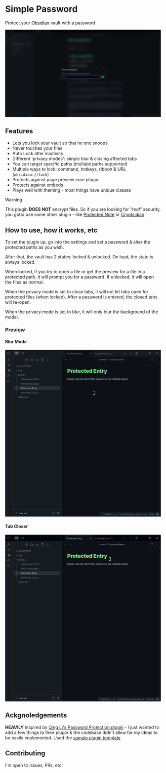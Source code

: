 # Simple Password

Protect your [Obsidian](https://obsidian.md) vault with a password

![Preview Banner](./github/preview-main.png)

## Features

- Lets you lock your vault so that no one snoops
- Never touches your files
- Auto Lock after inactivity
- Different 'privacy modes': simple blur & closing affected tabs
- You can target specific paths (multiple paths supported)
- Multiple ways to lock: command, hotkeys, ribbon & URL (`obsidian://lock`)
- Protects against page preview core plugin
- Protects against embeds
- Plays well with theming - most things have unique classes

> [!WARNING]
> This plugin **DOES NOT** encrypt files. So if you are looking for *"real"* security, you gotta use some other plugin - like [Protected Note](https://github.com/mmiksaa/obsidian-protected-note) or [Cryptsidian](https://github.com/triumphantomato/cryptsidian)

## How to use, how it works, etc

To set the plugin up, go into the settings and set a password & alter the protected paths as you wish.

After that, the vault has 2 states: locked & unlocked. On load, the state is always locked.

When locked, if you try to open a file or get the preview for a file in a protected path, it will prompt you for a password. If unlocked, it will open the files as normal.

When the privacy mode is set to close tabs, it will not let tabs open for protected files (when locked). After a password is entered, the closed tabs will re-open.

When the privacy mode is set to blur, it will only blur the background of the modal.

### Preview

#### Blur Mode

![Blur Mode Preview](./github/preview-blur.gif)

#### Tab Closer

![Tab Closing Mode Preview](./github/preview-close.gif)

## Ackgnoledgements

**HEAVILY** inspired by [Qing Li's Password Protection plugin](https://github.com/qing3962/password-protection) - I just wanted to add a few things to their plugin & the codebase didn't allow for my ideas to be easily implemented.
Used the [sample plugin template](https://github.com/obsidianmd/obsidian-sample-plugin)

## Contributing

I'm open to issues, PRs, etc!
